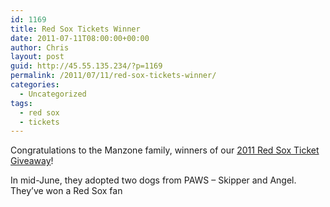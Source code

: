 ```yaml
---
id: 1169
title: Red Sox Tickets Winner
date: 2011-07-11T08:00:00+00:00
author: Chris
layout: post
guid: http://45.55.135.234/?p=1169
permalink: /2011/07/11/red-sox-tickets-winner/
categories:
  - Uncategorized
tags:
  - red sox
  - tickets
---
```

Congratulations to the Manzone family, winners of our [2011 Red Sox Ticket Giveaway](https://pawsnewengland.com/win-red-sox-tickets-2011/)!

In mid-June, they adopted two dogs from PAWS &#8211; Skipper and Angel. They&#8217;ve won a Red Sox fan